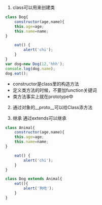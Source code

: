 1. class可以用来创建类
```js
class Dog{
	constructor(age,name){
	this.age=age;
	this.name=name;
}

	eat() {
		alert('chi');
	}
}
var dog=new Dog(12,'hhh');
console.log(dog.name);
dog.eat();
```
- constructor是class里的构造方法
- 定义类方法的时候，不要加function关键词
- 类方法事实上就在prototype中
2. 通过对象的__proto__可以给Class添方法


3. 继承
通过extends可以继承
```js
class Animal{
	constructor(age,name){
	this.age=age;
	this.name=name;
}

	eat() {
		alert('chi');
	}
}

class Dog extends Animal{
	eat(){
		alert('狗吃');
	}
}
```